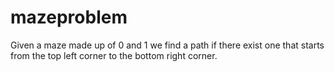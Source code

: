 # mazeproblem

Given a maze made up of 0 and 1 we find a path if there exist one that starts from the top left corner to the bottom right corner.
